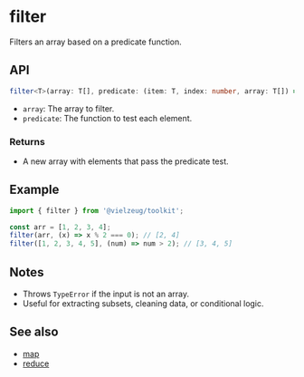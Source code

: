 # filter

Filters an array based on a predicate function.

## API

```ts
filter<T>(array: T[], predicate: (item: T, index: number, array: T[]) => boolean): T[]
```

- `array`: The array to filter.
- `predicate`: The function to test each element.

### Returns

- A new array with elements that pass the predicate test.

## Example

```ts
import { filter } from '@vielzeug/toolkit';

const arr = [1, 2, 3, 4];
filter(arr, (x) => x % 2 === 0); // [2, 4]
filter([1, 2, 3, 4, 5], (num) => num > 2); // [3, 4, 5]
```

## Notes

- Throws `TypeError` if the input is not an array.
- Useful for extracting subsets, cleaning data, or conditional logic.

## See also

- [map](./map.md)
- [reduce](./reduce.md)
